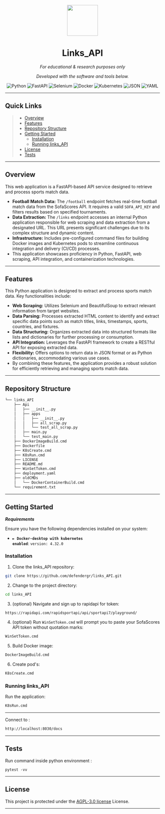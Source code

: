 <p align="center">
  <img src="https://cdn-icons-png.flaticon.com/512/6295/6295417.png" width="100" />
</p>
<p align="center">
    <h1 align="center">Links_API</h1>
</p>
<p align="center">
    <em>For educational & research purposes only</em>
</p>
<p align="center">
		<em>Developed with the software and tools below.</em>
</p>
<p align="center">
    <img src="https://img.shields.io/badge/Python-3776AB.svg?style=flat&logo=Python&logoColor=white" alt="Python">
    <img src="https://img.shields.io/badge/-FastAPI-009688?style=flat&logo=fastapi&logoColor=white" alt="FastAPI">
    <img src="https://img.shields.io/badge/-Selenium-43B02A?style=flat&logo=selenium&logoColor=white" alt="Selenium">
	<img src="https://img.shields.io/badge/Docker-2496ED.svg?style=flat&logo=Docker&logoColor=white" alt="Docker">
    <img src="https://img.shields.io/badge/-Kubernetes-326CE5?style=flat&logo=kubernetes&logoColor=white" alt="Kubernetes">
    <img src="https://img.shields.io/badge/-JSON-000000?style=flat&logo=json&logoColor=white" alt="JSON">
    <img src="https://img.shields.io/badge/YAML-CB171E.svg?style=flat&logo=YAML&logoColor=white" alt="YAML">
    
</p>
<hr>

##  Quick Links

> - [ Overview](#overview)
> - [ Features](#features)
> - [ Repository Structure](#repository-structure)
> - [ Getting Started](#getting-started)
>   - [ Installation](#installation)
>   - [ Running links_API](#running-links_API)
> - [ License](#license)
> - [ Tests](#Tests)

---

##  Overview

This web application is a FastAPI-based API service designed to retrieve and process sports match data.

- **Football Match Data:** The `/football` endpoint fetches real-time football match data from the SofaScores API. It requires a valid `SOFA_API_KEY` and filters results based on specified tournaments.
- **Data Extraction:** The `/links`  endpoint accesses an internal Python application responsible for web scraping and data extraction from a designated URL. This URL presents significant challenges due to its complex structure and dynamic content.
- **Infrastructure:** Includes pre-configured command files for building Docker images and Kubernetes pods to streamline continuous integration and delivery (CI/CD) processes.
- This application showcases proficiency in Python, FastAPI, web scraping, API integration, and containerization technologies.
---

##  Features

This Python application is designed to extract and process sports match data. Key functionalities include:

- **Web Scraping:** Utilizes Selenium and BeautifulSoup to extract relevant information from target websites.
- **Data Parsing:** Processes extracted HTML content to identify and extract specific data points such as match titles, links, timestamps, sports, countries, and fixtures.
- **Data Structuring:** Organizes extracted data into structured formats like lists and dictionaries for further processing or consumption.
- **API Integration:** Leverages the FastAPI framework to create a RESTful API for exposing extracted data.
- **Flexibility:** Offers options to return data in JSON format or as Python dictionaries, accommodating various use cases.
- By combining these features, the application provides a robust solution for efficiently retrieving and managing sports match data.
---

##  Repository Structure

```sh
└── links_API
    ├── Api
    │   ├── __init__.py
    │   ├── apps
    │   │   ├── __init__.py
    │   │   ├── all_scrap.py
    │   │   └── test_all_scrap.py
    │   ├── main.py
    │   └── test_main.py
    ├── DockerImageBuild.cmd
    ├── Dockerfile
    ├── K8sCreate.cmd
    ├── K8sRun.cmd
    ├── LICENSE
    ├── README.md
    ├── WinSetToken.cmd
    ├── deployment.yaml
    ├── oldCMDs
    │   └── DockerContainerBuild.cmd
    └── requirement.txt
```

---

##  Getting Started

***Requirements***

Ensure you have the following dependencies installed on your system:

* **<code>► Docker-desktop with kubernetes enabled</code>**: `version: 4.32.0`

###  Installation

1. Clone the links_API repository:

```sh
git clone https://github.com/defendergr/links_API.git
```

2. Change to the project directory:

```sh
cd links_API
```

3. (optional) Navigate and sign up to rapidapi for token:

```sh
https://rapidapi.com/rapidsportapi/api/sportapi7/playground/
```
4. (optional) Run `WinSetToken.cmd` will prompt you to paste your SofaScores API token without quotation marks:
```sh
WinSetToken.cmd
```

5. Build Docker image:

```sh
DockerImageBuild.cmd
```

6. Create pod's:

```sh
K8sCreate.cmd
```

###  Running links_API

Run the application:

```sh
K8sRun.cmd
```

---

Connect to :

```sh
http://localhost:8030/docs
```

---

##  Tests

Run command inside python environment :

```commandline
pytest -vv
```
---

##  License

This project is protected under the [AGPL-3.0 license](LICENSE) License.

---
